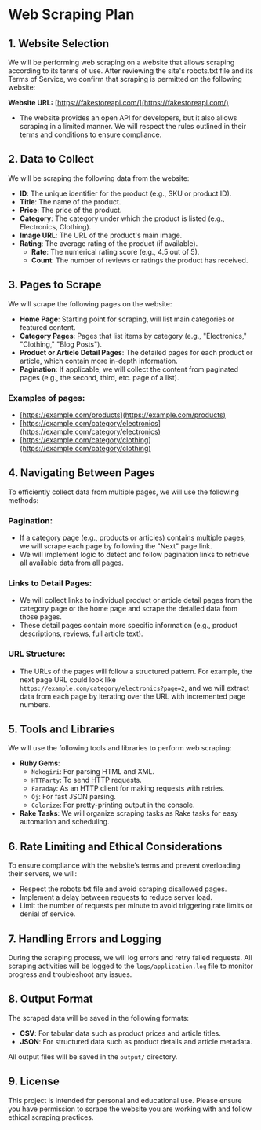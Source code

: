 # Web Scraping Plan

## 1. Website Selection

We will be performing web scraping on a website that allows scraping according to its terms of use. After reviewing the site's robots.txt file and its Terms of Service, we confirm that scraping is permitted on the following website:

**Website URL:** [https://fakestoreapi.com/](https://fakestoreapi.com/)

- The website provides an open API for developers, but it also allows scraping in a limited manner. We will respect the rules outlined in their terms and conditions to ensure compliance.

## 2. Data to Collect

We will be scraping the following data from the website:

- **ID**: The unique identifier for the product (e.g., SKU or product ID).
- **Title**: The name of the product.
- **Price**: The price of the product.
- **Category**: The category under which the product is listed (e.g., Electronics, Clothing).
- **Image URL**: The URL of the product's main image.
- **Rating**: The average rating of the product (if available).
  - **Rate**: The numerical rating score (e.g., 4.5 out of 5).
  - **Count**: The number of reviews or ratings the product has received.

## 3. Pages to Scrape

We will scrape the following pages on the website:

- **Home Page**: Starting point for scraping, will list main categories or featured content.
- **Category Pages**: Pages that list items by category (e.g., "Electronics," "Clothing," "Blog Posts").
- **Product or Article Detail Pages**: The detailed pages for each product or article, which contain more in-depth information.
- **Pagination**: If applicable, we will collect the content from paginated pages (e.g., the second, third, etc. page of a list).

### Examples of pages:
- [https://example.com/products](https://example.com/products)
- [https://example.com/category/electronics](https://example.com/category/electronics)
- [https://example.com/category/clothing](https://example.com/category/clothing)

## 4. Navigating Between Pages

To efficiently collect data from multiple pages, we will use the following methods:

### Pagination:
- If a category page (e.g., products or articles) contains multiple pages, we will scrape each page by following the "Next" page link.
- We will implement logic to detect and follow pagination links to retrieve all available data from all pages.

### Links to Detail Pages:
- We will collect links to individual product or article detail pages from the category page or the home page and scrape the detailed data from those pages.
- These detail pages contain more specific information (e.g., product descriptions, reviews, full article text).

### URL Structure:
- The URLs of the pages will follow a structured pattern. For example, the next page URL could look like `https://example.com/category/electronics?page=2`, and we will extract data from each page by iterating over the URL with incremented page numbers.

## 5. Tools and Libraries

We will use the following tools and libraries to perform web scraping:

- **Ruby Gems**: 
  - `Nokogiri`: For parsing HTML and XML.
  - `HTTParty`: To send HTTP requests.
  - `Faraday`: As an HTTP client for making requests with retries.
  - `Oj`: For fast JSON parsing.
  - `Colorize`: For pretty-printing output in the console.
- **Rake Tasks**: We will organize scraping tasks as Rake tasks for easy automation and scheduling.

## 6. Rate Limiting and Ethical Considerations

To ensure compliance with the website’s terms and prevent overloading their servers, we will:

- Respect the robots.txt file and avoid scraping disallowed pages.
- Implement a delay between requests to reduce server load.
- Limit the number of requests per minute to avoid triggering rate limits or denial of service.

## 7. Handling Errors and Logging

During the scraping process, we will log errors and retry failed requests. All scraping activities will be logged to the `logs/application.log` file to monitor progress and troubleshoot any issues.

## 8. Output Format

The scraped data will be saved in the following formats:

- **CSV**: For tabular data such as product prices and article titles.
- **JSON**: For structured data such as product details and article metadata.

All output files will be saved in the `output/` directory.

## 9. License

This project is intended for personal and educational use. Please ensure you have permission to scrape the website you are working with and follow ethical scraping practices.

